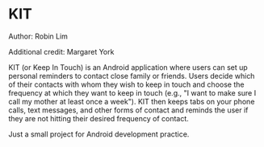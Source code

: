 KIT
====
Author: Robin Lim

Additional credit: Margaret York

KIT (or Keep In Touch) is an Android application where users can set up personal reminders to
contact close family or friends.  Users decide which of their contacts with whom they wish to keep
in touch and choose the frequency at which they want to keep in touch (e.g., "I want to make sure I
call my mother at least once a week").  KIT then keeps tabs on your phone calls, text messages, and 
other forms of contact and reminds the user if they are not hitting their desired frequency of contact.

Just a small project for Android development practice.

